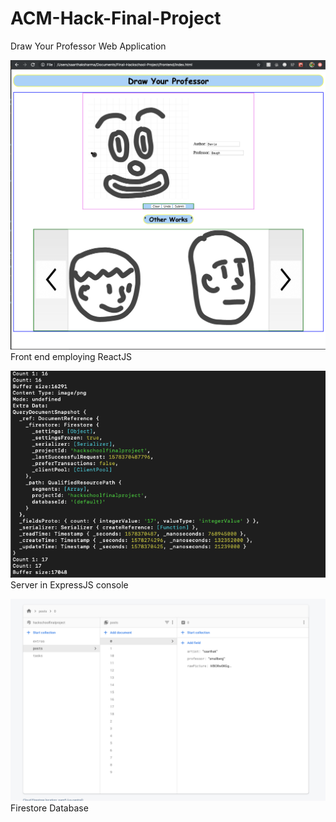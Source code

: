 # ACM-Hack-Final-Project
Draw Your Professor Web Application

![Front end employing ReactJS](images/frontend.png)
Front end employing ReactJS

![Server in ExpressJS console](images/backend.png)
Server in ExpressJS console

![Firestore Database](images/database.png)
Firestore Database